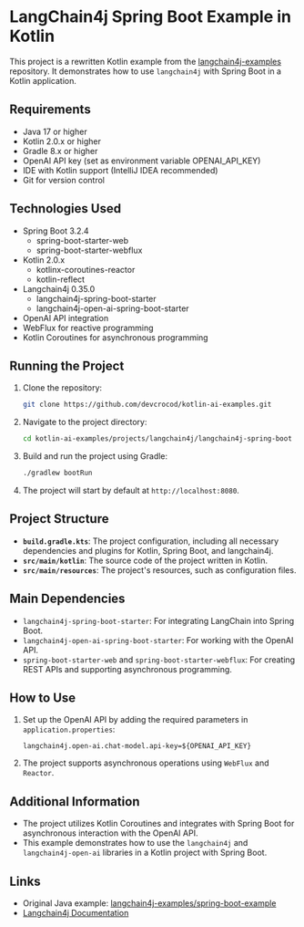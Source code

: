 # LangChain4j Spring Boot Example in Kotlin

This project is a rewritten Kotlin example from
the [langchain4j-examples](https://github.com/langchain4j/langchain4j-examples/tree/main/spring-boot-example)
repository. It demonstrates how to use `langchain4j` with Spring Boot in a Kotlin application.

## Requirements

- Java 17 or higher
- Kotlin 2.0.x or higher
- Gradle 8.x or higher
- OpenAI API key (set as environment variable OPENAI_API_KEY)
- IDE with Kotlin support (IntelliJ IDEA recommended)
- Git for version control

## Technologies Used

- Spring Boot 3.2.4
  - spring-boot-starter-web
  - spring-boot-starter-webflux
- Kotlin 2.0.x
  - kotlinx-coroutines-reactor
  - kotlin-reflect
- Langchain4j 0.35.0
  - langchain4j-spring-boot-starter
  - langchain4j-open-ai-spring-boot-starter
- OpenAI API integration
- WebFlux for reactive programming
- Kotlin Coroutines for asynchronous programming

## Running the Project

1. Clone the repository:
    ```bash
    git clone https://github.com/devcrocod/kotlin-ai-examples.git
    ```

2. Navigate to the project directory:
    ```bash
    cd kotlin-ai-examples/projects/langchain4j/langchain4j-spring-boot
    ```

3. Build and run the project using Gradle:
    ```bash
    ./gradlew bootRun
    ```

4. The project will start by default at `http://localhost:8080`.

## Project Structure

- **`build.gradle.kts`**: The project configuration, including all necessary dependencies and plugins for Kotlin, Spring
  Boot, and langchain4j.
- **`src/main/kotlin`**: The source code of the project written in Kotlin.
- **`src/main/resources`**: The project's resources, such as configuration files.

## Main Dependencies

- `langchain4j-spring-boot-starter`: For integrating LangChain into Spring Boot.
- `langchain4j-open-ai-spring-boot-starter`: For working with the OpenAI API.
- `spring-boot-starter-web` and `spring-boot-starter-webflux`: For creating REST APIs and supporting asynchronous
  programming.

## How to Use

1. Set up the OpenAI API by adding the required parameters in `application.properties`:
    ```properties
    langchain4j.open-ai.chat-model.api-key=${OPENAI_API_KEY}
    ```

2. The project supports asynchronous operations using `WebFlux` and `Reactor`.

## Additional Information

- The project utilizes Kotlin Coroutines and integrates with Spring Boot for asynchronous interaction with the OpenAI
  API.
- This example demonstrates how to use the `langchain4j` and `langchain4j-open-ai` libraries in a Kotlin project with
  Spring Boot.

## Links

- Original Java
  example: [langchain4j-examples/spring-boot-example](https://github.com/langchain4j/langchain4j-examples/tree/main/spring-boot-example)
- [Langchain4j Documentation](https://github.com/langchain4j/langchain4j)
